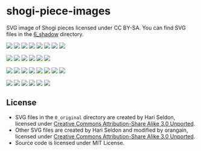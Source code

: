 # shogi-piece-images
SVG image of Shogi pieces licensed under CC BY-SA. You can find SVG files in the [6_shadow](https://github.com/orangain/shogi-piece-images/tree/master/6_shadow) directory.

<img src="https://orangain.github.io/shogi-piece-images/6_shadow/0FU.svg"> <img src="https://orangain.github.io/shogi-piece-images/6_shadow/0KY.svg"> <img src="https://orangain.github.io/shogi-piece-images/6_shadow/0KE.svg"> <img src="https://orangain.github.io/shogi-piece-images/6_shadow/0GI.svg"> <img src="https://orangain.github.io/shogi-piece-images/6_shadow/0KI.svg"> <img src="https://orangain.github.io/shogi-piece-images/6_shadow/0KA.svg"> <img src="https://orangain.github.io/shogi-piece-images/6_shadow/0HI.svg"> <img src="https://orangain.github.io/shogi-piece-images/6_shadow/0OU.svg">

<img src="https://orangain.github.io/shogi-piece-images/6_shadow/0TO.svg"> <img src="https://orangain.github.io/shogi-piece-images/6_shadow/0NY.svg"> <img src="https://orangain.github.io/shogi-piece-images/6_shadow/0NK.svg"> <img src="https://orangain.github.io/shogi-piece-images/6_shadow/0NG.svg"> <img src="https://orangain.github.io/shogi-piece-images/6_shadow/0UM.svg"> <img src="https://orangain.github.io/shogi-piece-images/6_shadow/0RY.svg">

<img src="https://orangain.github.io/shogi-piece-images/6_shadow/1FU.svg"> <img src="https://orangain.github.io/shogi-piece-images/6_shadow/1KY.svg"> <img src="https://orangain.github.io/shogi-piece-images/6_shadow/1KE.svg"> <img src="https://orangain.github.io/shogi-piece-images/6_shadow/1GI.svg"> <img src="https://orangain.github.io/shogi-piece-images/6_shadow/1KI.svg"> <img src="https://orangain.github.io/shogi-piece-images/6_shadow/1KA.svg"> <img src="https://orangain.github.io/shogi-piece-images/6_shadow/1HI.svg"> <img src="https://orangain.github.io/shogi-piece-images/6_shadow/1OU.svg">

<img src="https://orangain.github.io/shogi-piece-images/6_shadow/1TO.svg"> <img src="https://orangain.github.io/shogi-piece-images/6_shadow/1NY.svg"> <img src="https://orangain.github.io/shogi-piece-images/6_shadow/1NK.svg"> <img src="https://orangain.github.io/shogi-piece-images/6_shadow/1NG.svg"> <img src="https://orangain.github.io/shogi-piece-images/6_shadow/1UM.svg"> <img src="https://orangain.github.io/shogi-piece-images/6_shadow/1RY.svg">


## License

* SVG files in the `0_original` directory are created by Hari Seldon, licensed under [Creative Commons Attribution-Share Alike 3.0 Unported](https://creativecommons.org/licenses/by-sa/3.0/deed.en).
* Other SVG files are created by Hari Seldon and modified by orangain, licensed under [Creative Commons Attribution-Share Alike 3.0 Unported](https://creativecommons.org/licenses/by-sa/3.0/deed.en).
* Source code is licensed under MIT License.
